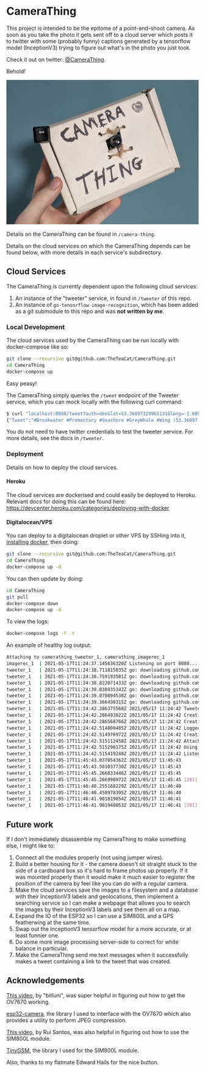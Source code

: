 # CameraThing

This project is intended to be the epitome of a point-and-shoot camera. As soon as you take the photo it gets sent off to a cloud server which posts it to twitter with some (probably funny) captions generated by a tensorflow model (InceptionV3) trying to figure out what's in the photo you just took.

Check it out on twitter: [@CameraThing](https://twitter.com/CameraThing).

Behold!

![A photograph of the CameraThing; a small white cardboard box with a small camera lens poking out of a hole that has been crudely cut out of it, with an LED above and to the right and a button from a mechanical keyboard handing out above and to the left. The words "Camera Thing" have been written on the front of the box in sharpie.](./docs/imgs/CameraThing.jpg)



Details on the CameraThing can be found in `/camera-thing`.

Details on the cloud services on which the CameraThing depends can be found below, with more details in each service's subdirectory.



## Cloud Services

The CameraThing is currently dependent upon the following cloud services:

1. An instance of the "tweeter" service, in found in `/tweeter` of this repo.
2. An instance of `go-tensorflow-image-recognition`, which has been added as a git submodule to this repo and was **not written by me**.



### Local Development

The cloud services used by the CameraThing can be run locally with docker-compose like so:

```bash
git clone --recursive git@github.com:TheTeaCat/CameraThing.git
cd CameraThing
docker-compose up
```

Easy peasy!

The CameraThing simply queries the `/tweet` endpoint of the Tweeter service, which you can mock locally with the following curl command:

```bash
$ curl "localhost:8080/tweet?auth=dev&lat=53.36097329965131&long=-1.6899902029658576" -F 'image=@./test.jpg'
{"Tweet":"#Breakwater #Promontory #Seashore #GreyWhale #Wing (53.36097,-1.68999)"}
```

You do not need to have twitter credentials to test the tweeter service. For more details, see the docs in `/tweeter`.



### Deployment

Details on how to deploy the cloud services.

#### Heroku

The cloud services are dockerised and could easily be deployed to Heroku. Relevant docs for doing this can be found here: https://devcenter.heroku.com/categories/deploying-with-docker

#### Digitalocean/VPS

You can deploy to a digitalocean droplet or other VPS by SSHing into it, [installing docker](https://docs.docker.com/get-docker/), then doing:

```bash
git clone --recursive git@github.com:TheTeaCat/CameraThing.git
cd CameraThing
docker-compose up -d
```

You can then update by doing:

```bash
cd CameraThing
git pull
docker-compose down
docker-compose up -d
```

To view the logs:

```bash
docker-compose logs -f -t
```

An example of healthy log output:

```bash
Attaching to camerathing_tweeter_1, camerathing_imagerec_1
imagerec_1  | 2021-05-17T11:24:37.145636320Z Listening on port 8080...
tweeter_1   | 2021-05-17T11:24:38.711815035Z go: downloading github.com/drswork/go-twitter v0.0.0-20190721142740-110a39637298
tweeter_1   | 2021-05-17T11:24:38.759193581Z go: downloading github.com/dghubble/oauth1 v0.7.0
tweeter_1   | 2021-05-17T11:24:38.822071433Z go: downloading github.com/nfnt/resize v0.0.0-20180221191011-83c6a9932646
tweeter_1   | 2021-05-17T11:24:39.038935342Z go: downloading github.com/cenkalti/backoff v2.1.1+incompatible
tweeter_1   | 2021-05-17T11:24:39.070894538Z go: downloading github.com/dghubble/sling v1.3.0
tweeter_1   | 2021-05-17T11:24:39.366430315Z go: downloading github.com/google/go-querystring v1.0.0
tweeter_1   | 2021-05-17T11:24:42.286375568Z 2021/05/17 11:24:42 Tweeter service started.
tweeter_1   | 2021-05-17T11:24:42.286493822Z 2021/05/17 11:24:42 Creating recogniser instance...
tweeter_1   | 2021-05-17T11:24:42.286568766Z 2021/05/17 11:24:42 Creating tweeter instance...
tweeter_1   | 2021-05-17T11:24:42.514809485Z 2021/05/17 11:24:42 Logged into twitter as: Camera Thing
tweeter_1   | 2021-05-17T11:24:42.514976972Z 2021/05/17 11:24:42 Creating endpoint instances...
tweeter_1   | 2021-05-17T11:24:42.515112458Z 2021/05/17 11:24:42 Attaching endpoint handlers...
tweeter_1   | 2021-05-17T11:24:42.515290175Z 2021/05/17 11:24:42 Using port 8080...
tweeter_1   | 2021-05-17T11:24:42.515419248Z 2021/05/17 11:24:42 Listening and serving!
tweeter_1   | 2021-05-17T11:45:43.037054362Z 2021/05/17 11:45:43       [/tweet] - Request @ /tweet!
tweeter_1   | 2021-05-17T11:45:43.501037730Z 2021/05/17 11:45:43       [/tweet] - Longitude and latitude provided, using geolocation
tweeter_1   | 2021-05-17T11:45:45.266833446Z 2021/05/17 11:45:45       [TWEETER] - Successfully tweeted: Mongoose? Wombat? Wallaby? Weasel? Chesapeake Bay Retriever? (53.36097,-1.68999)
tweeter_1   | 2021-05-17T11:45:45.266990972Z 2021/05/17 11:45:45 [201] [/tweet] - Successfully tweeted: Mongoose? Wombat? Wallaby? Weasel? Chesapeake Bay Retriever? (53.36097,-1.68999)
tweeter_1   | 2021-05-17T11:46:40.255168229Z 2021/05/17 11:46:40       [/tweet] - Request @ /tweet!
tweeter_1   | 2021-05-17T11:46:40.458978395Z 2021/05/17 11:46:40       [/tweet] - No longitude or latitude provided, not using geolocation
tweeter_1   | 2021-05-17T11:46:41.901819054Z 2021/05/17 11:46:41       [TWEETER] - Successfully tweeted: Mongoose? Wombat? Wallaby? Weasel? Chesapeake Bay Retriever? 
tweeter_1   | 2021-05-17T11:46:41.901948053Z 2021/05/17 11:46:41 [201] [/tweet] - Successfully tweeted: Mongoose? Wombat? Wallaby? Weasel? Chesapeake Bay Retriever? 
```



## Future work

If I don't immediately disassemble my CameraThing to make something else, I might like to:

1. Connect all the modules properly (not using jumper wires).
2. Build a better housing for it - the camera doesn't sit straight stuck to the side of a cardboard box so it's hard to frame photos up properly. If it was mounted properly then it would make it much easier to register the position of the camera by feel like you can do with a regular camera.
3. Make the cloud services save the images to a filesystem and a database with their InceptionV3 labels and geolocations, then implement a searching service so I can make a webpage that allows you to search the images by their InceptionV3 labels and see them all on a map.
4. Expand the IO of the ESP32 so I can use a SIM800L and a GPS featherwing at the same time.
5. Swap out the InceptionV3 tensorflow model for a more accurate, or at least funnier one.
6. Do some more image processing server-side to correct for white balance in particular.
7. Make the CameraThing send me text messages when it successfully makes a tweet containing a link to the tweet that was created.



## Acknowledgements

[This video](https://www.youtube.com/watch?v=S2yTQHM82jc), by "bitluni", was super helpful in figuring out how to get the OV7670 working.

[esp32-camera](https://github.com/espressif/esp32-camera), the library I used to interface with the OV7670 which also provides a utility to perform JPEG compression.

[This video](https://www.youtube.com/watch?v=aCeVsySh-v4), by Rui Santos, was also helpful in figuring out how to use the SIM800L module.

[TinyGSM](https://github.com/vshymanskyy/TinyGSM), the library I used for the SIM800L module.

Also, thanks to my flatmate Edward Hails for the nice button.
